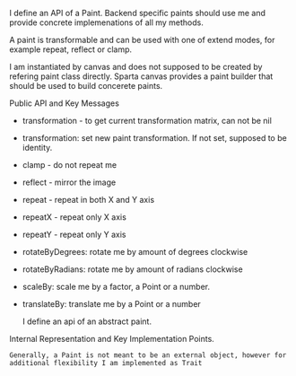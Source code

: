 I define an API of a Paint. Backend specific paints  should use me and provide concrete implemenations of all my methods.

A paint is transformable and can be used with one of extend modes, for example repeat, reflect or clamp.

I am instantiated by canvas and does not supposed to be created by refering paint class directly.
Sparta canvas provides a paint builder that should be used to build concerete paints.

Public API and Key Messages

- transformation - to get current transformation matrix, can not be nil
- transformation: set new paint transformation. If not set, supposed to be identity.
- clamp - do not repeat me
- reflect - mirror the image
- repeat - repeat in both X and Y axis
- repeatX - repeat only X axis
- repeatY - repeat only Y axis
- rotateByDegrees: rotate me by amount of degrees clockwise
- rotateByRadians: rotate me by amount of radians clockwise
- scaleBy: scale me by a factor, a Point or a number.
- translateBy: translate me by a Point or a number

    I define an api of an abstract paint.
 
Internal Representation and Key Implementation Points.


    Generally, a Paint is not meant to be an external object, however for additional flexibility I am implemented as Trait